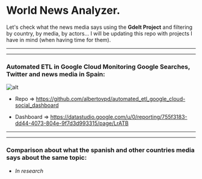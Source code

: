 # World News Analyzer.

Let's check what the news media says using the **Gdelt Project** and filtering by country, by media, by actors... I will be updating this repo with projects I have in mind (when having time for them).

-------------------------
-------------------------

### Automated ETL in Google Cloud Monitoring Google Searches, Twitter and news media in Spain:

![alt](pics/automated_dashboard_preview.gif)

- Repo => https://github.com/albertovpd/automated_etl_google_cloud-social_dashboard

- Dashboard => https://datastudio.google.com/u/0/reporting/755f3183-dd44-4073-804e-9f7d3d993315/page/LrATB

-------------------------
-------------------------

### Comparison about what the spanish and other countries media says about the same topic:

- *In research*
